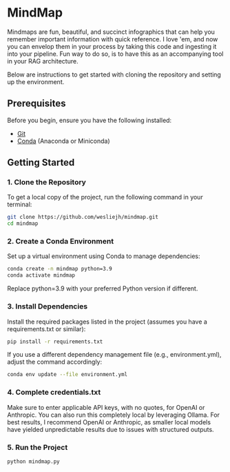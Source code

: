 # MindMap

Mindmaps are fun, beautiful, and succinct infographics that can help you remember important information with quick reference. I love 'em, and now you can envelop them in your process by taking this code and ingesting it into your pipeline. Fun way to do so, is to have this as an accompanying tool in your RAG architecture.

Below are instructions to get started with cloning the repository and setting up the environment.

## Prerequisites

Before you begin, ensure you have the following installed:
- [Git](https://git-scm.com/)
- [Conda](https://docs.conda.io/en/latest/) (Anaconda or Miniconda)

## Getting Started

### 1. Clone the Repository
To get a local copy of the project, run the following command in your terminal:

```bash
git clone https://github.com/wesliejh/mindmap.git
cd mindmap
```

### 2. Create a Conda Environment
Set up a virtual environment using Conda to manage dependencies:
```bash
conda create -n mindmap python=3.9
conda activate mindmap
```
Replace python=3.9 with your preferred Python version if different.

### 3. Install Dependencies
Install the required packages listed in the project (assumes you have a requirements.txt or similar):
```bash
pip install -r requirements.txt
```

If you use a different dependency management file (e.g., environment.yml), adjust the command accordingly:
```bash
conda env update --file environment.yml
```

### 4. Complete credentials.txt

Make sure to enter applicable API keys, with no quotes, for OpenAI or Anthropic. You can also run this completely local by leveraging Ollama. For best results, I recommend OpenAI or Anthropic, as smaller local models have yielded unpredictable results due to issues with structured outputs.


### 5. Run the Project

```bash
python mindmap.py
```
